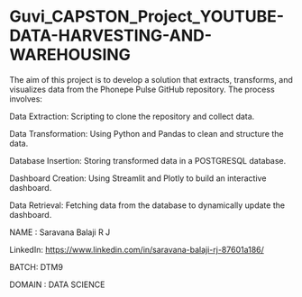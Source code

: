 # Guvi_CAPSTON_Project_YOUTUBE-DATA-HARVESTING-AND-WAREHOUSING
The aim of this project is to develop a solution that extracts, transforms, and visualizes data from the Phonepe Pulse GitHub repository. The process involves:

Data Extraction: Scripting to clone the repository and collect data.

Data Transformation: Using Python and Pandas to clean and structure the data.

Database Insertion: Storing transformed data in a POSTGRESQL database.

Dashboard Creation: Using Streamlit and Plotly to build an interactive dashboard.

Data Retrieval: Fetching data from the database to dynamically update the dashboard.

NAME : Saravana Balaji R J

LinkedIn: https://www.linkedin.com/in/saravana-balaji-rj-87601a186/

BATCH: DTM9

DOMAIN : DATA SCIENCE
